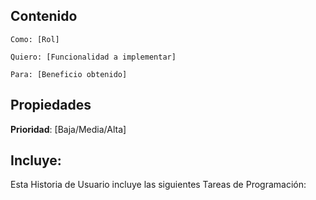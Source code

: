 ## Contenido
```
Como: [Rol]

Quiero: [Funcionalidad a implementar]

Para: [Beneficio obtenido]
```

## Propiedades
__Prioridad__: [Baja/Media/Alta]

## Incluye:
Esta Historia de Usuario incluye las siguientes Tareas de Programación:
